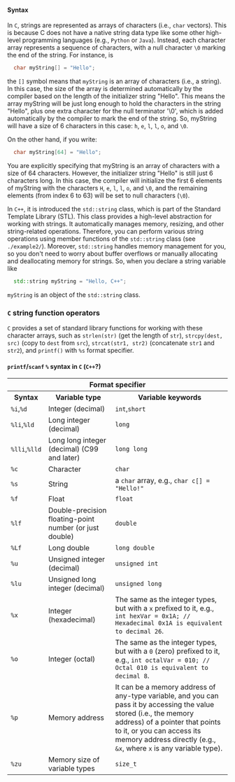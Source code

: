#### Syntax

In `C`, strings are represented as arrays of characters (i.e., `char` vectors). This is because C does not have a native string data type like some other high-level programming languages (e.g., `Python` or `Java`). Instead, each character array represents a sequence of characters, with a null character `\0` marking the end of the string. For instance, is
```c
  char myString[] = "Hello";
```
the `[]` symbol means that `myString` is an array of characters (i.e., a string). In this case, the size of the array is determined automatically by the compiler based on the length of the initializer string "Hello". This means the array myString will be just long enough to hold the characters in the string "Hello", plus one extra character for the null terminator '\0', which is added automatically by the compiler to mark the end of the string. So, myString will have a size of 6 characters in this case: `h`, `e`, `l`, `l`, `o`, and `\0`.

On the other hand, if you write:
```c
  char myString[64] = "Hello";
```
You are explicitly specifying that myString is an array of characters with a size of 64 characters. However, the initializer string "Hello" is still just 6 characters long. In this case, the compiler will initialize the first 6 elements of myString with the characters `H`, `e`, `l`, `l`, `o`, and `\0`, and the remaining elements (from index 6 to 63) will be set to null characters (`\0`).

In `C++`, it is introduced the `std::string` class, which is part of the Standard Template Library (STL). This class provides a high-level abstraction for working with strings. It automatically manages memory, resizing, and other string-related operations. Therefore, you can perform various string operations using member functions of the `std::string` class (see `./example2/`). Moreover, `std::string` handles memory management for you, so you don't need to worry about buffer overflows or manually allocating and deallocating memory for strings. So, when you declare a string variable like
```cpp
  std::string myString = "Hello, C++";
```
`myString` is an object of the `std::string` class.

### `C` string function operators

`C` provides a set of standard library functions for working with these character arrays, such as `strlen(str)` (get the length of `str`), `strcpy(dest, src)` (copy to `dest` from `src`), `strcat(str1, str2)` (concatenate `str1` and `str2`), and `printf()` with `%s` format specifier.

#### `printf`/`scanf` `%` syntax in `C` (`C++`?)

<table>
<tr>
  <th colspan="3">Format specifier</th>
</tr>
<tr>
  <th>Syntax</th>
  <th>Variable type</th>
  <th>Variable keywords</th>
</tr>
<tr>
  <td><code>%i</code>,<code>%d</code></td>
  <td>Integer (decimal)</td>
  <td><code>int</code>,<code>short</code></td>
</tr>
<tr>
  <td><code>%li</code>,<code>%ld</code></td>
  <td>Long integer (decimal)</td>
  <td><code>long</code></td>
</tr>
<tr>
  <td><code>%lli</code>,<code>%lld</code></td>
  <td>Long long integer (decimal) (C99 and later)</td>
  <td><code>long long</code></td>
</tr>
<tr>
  <td><code>%c</code></td>
  <td>Character</td>
  <td><code>char</code></td>
</tr>
<tr>
  <td><code>%s</code></td>
  <td>String</td>
  <td>a <code>char</code> array, e.g., <code>char c[] = "Hello!"</code></td>
</tr>
<tr>
  <td><code>%f</code></td>
  <td>Float</td>
  <td><code>float</code></td>
</tr>
<tr>
  <td><code>%lf</code></td>
  <td>Double-precision floating-point number (or just double)</td>
  <td><code>double</code></td>
</tr>
<tr>
  <td><code>%Lf</code></td>
  <td>Long double</td>
  <td><code>long double</code></td>
</tr>
<tr>
  <td><code>%u</code></td>
  <td>Unsigned integer (decimal)</td>
  <td><code>unsigned int</code></td>
</tr>
<tr>
  <td><code>%lu</code></td>
  <td>Unsigned long integer (decimal)</td>
  <td><code>unsigned long</code></td>
</tr>
<tr>
  <td><code>%x</code></td>
  <td>Integer (hexadecimal)</td>
  <td>The same as the integer types, but with a <code>x</code> prefixed to it, e.g., <code>int hexVar = 0x1A; // Hexadecimal 0x1A is equivalent to decimal 26</code>.</td>
</tr>
<tr>
  <td><code>%o</code></td>
  <td>Integer (octal)</td>
  <td>The same as the integer types, but with a <code>0</code> (zero) prefixed to it, e.g., <code>int octalVar = 010; // Octal 010 is equivalent to decimal 8</code>.</td>
</tr>
<tr>
  <td><code>%p</code></td>
  <td>Memory address</td>
  <td>It can be a memory address of any-type variable, and you can pass it by accessing the value stored (i.e., the memory address) of a pointer that points to it, or you can access its memory address directly (e.g., <code>&x</code>, where <code>x</code> is any variable type).</td>
</tr>
<tr>
  <td><code>%zu</code></td>
  <td>Memory size of variable types</td>
  <td><code>size_t</code></td>
</tr>
</table>

